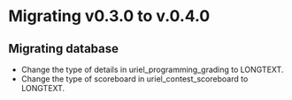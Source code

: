 Migrating v0.3.0 to v.0.4.0
===========================

Migrating database
------------------

- Change the type of details in uriel_programming_grading to LONGTEXT.
- Change the type of scoreboard in uriel_contest_scoreboard to LONGTEXT.
